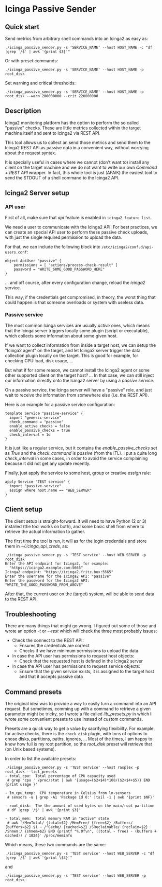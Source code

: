# Icinga Passive Sender

## Quick start
Send metrics from arbitrary shell commands into an Icinga2 as easy as:

    ./icinga_passive_sender.py -s 'SERVICE_NAME' --host HOST_NAME -c "df |grep '/$' | awk '{print $3}'"

Or with preset commands:

    ./icinga_passive_sender.py -s 'SERVICE_NAME' --host HOST_NAME -p root_disk

Set warning and critical thresholds:

    ./icinga_passive_sender.py -s 'SERVICE_NAME' --host HOST_NAME -p root_disk --warn 200000000 --crit 220000000

## Description
Icinga2 monitoring platform has the option to perform the so called "passive"
checks. These are little metrics collected within the target machine itself
and sent to Icinga2 via REST API.

This tool allows us to collect an send those metrics and send them to the 
Icinga2 REST API as passive data in a convenient way, without worrying about the request syntax.

It is specially useful in cases where we cannot (don't want to) install any client on the target machine and we do not want to write our own *Command + REST API* wrapper. In fact, this whole tool is just (AFAIK) the easiest tool to send the STDOUT of a shell command to the Icinga2 API.

## Icinga2 Server setup

### API user
First of all, make sure that *api* feature is enabled in `icinga2 feature list`.

We need a user to communicate with the Icinga2 API. For best practices, we can create an special API user to perform these passive check uploads, with just the single required permission to upload the data.

For that, we can include the following block into `/etc/icinga2/conf.d/api-users.conf`:

    object ApiUser "passive" {
        permissions = [ "actions/process-check-result" ]
        password = "WRITE_SOME_GOOD_PASSWORD_HERE"
    }

... and off course, after every configuration change, reload the *icinga2* service.
     
This way, if the credentials get compromised, in theory, the worst thing that could happen is that someone overloads or system with useless data.

### Passive service
The most common Icinga services are usually *active* ones, which means that the Icinga server triggers locally some plugin (script or executable), which collects some information about some given host.

If we want to collect information from inside a target host, we can setup the "Icinga2 agent" on the target, and let Icinga2 server trigger the data collection plugin locally on the target. This is good for example, for checking CPU load, disk usage, ...

But what if for some reason, we cannot install the Icinga2 agent or some other supported client on the target host? ... In that case, we can still inject our information directly onto the Icinga2 server by using a *passive service*.

On a passive service, the Icinga server will have a "passive" role, and just wait to receive the information from somewhere else (i.e. the REST API).

Here is an example for a passive service configuration:

    template Service "passive-service" {
      import "generic-service"
      check_command = "passive"
      enable_active_checks = false
      enable_passive_checks = true
      check_interval = 1d
    }

It is just like a regular service, but it contains the *enable_passive_checks* set as *True* and the *check_command* is *passive* (from the ITL). I put a quite long *check_interval* in some cases, in order to avoid the service complaining because it did not get any update recently. 

Finally, just apply the service to some host, group or creative *assign* rule:

    apply Service "TEST service" {
      import "passive-service"
      assign where host.name == "WEB_SERVER"
    }


## Client setup
The client setup is straight-forward. It will need to have Python (2 or 3) installed (the tool works on both), and some basic shell from where to retrieve the actual information to gather.

The first time the tool is run, it will as for the login credentials and store them in *~/.icinga_api_creds*, as:

    ./icinga_passive_sender.py -s 'TEST service' --host WEB_SERVER -p root_disk
    Enter the API endpoint for Icinga2, for example:
      "https://icinga2.example.com:5665"
    Icinga2 endpoint: "https://icinga2.fritz.box:5665"
    Enter the username for the Icinga2 API: "passive"
    Enter the password for the Icinga2 API: "WRITE_THE_GOOD_PASSWORD_FROM_ABOVE"

After that, the current user on the (target) system, will be able to send data to the REST API. 

## Troubleshooting
There are many things that might go wrong. I figured out some of those and wrote an option *-t* or *--test* which will check the three most probably issues:

- Check the connect to the REST API:
    - Ensures the credentials are correct
    - Checks if we have minimum permissions to upload the data
- In case the API user has permissions to request host objects:
    - Check that the requested host is defined in the Icinga2 server
- In case the API user has permissions to request service objects:
    - Ensure that the given service exists, it is assigned to the target host and that it accepts passive data

## Command presets
The original idea was to provide a way to easily turn a command into an API request. But sometimes, comming up with a command to retrieve a given parameter might be tricky, so I wrote a file called *lib_presets.py* in which I wrote some convenient presets to use instead of custom commands.

Presets are a quick way to get a value by sacrifying flexibiilty. For example, for active checks, there is the `check_disk` plugin, with tons of options to chose disks, partitions, paths, ignores, ... Most of the times, I am happy to know how full is my root partition, so the *root_disk* preset will retrieve that (on Unix based systems).

In order to list the available presets:

    ./icinga_passive_sender.py -s 'TEST service' --host rasplex -p root_disk --list_presets
    - total_cpu:  Total percentage of CPU capacity used
     # grep 'cpu ' /proc/stat | awk '{usage=($2+$4)*100/($2+$4+$5)} END {print usage }'
    
    - lm_cpu_temp:  CPU temperature in Celsius from lm-sensors
     # sensors -u | grep -A1 'Package id 0:' |tail -1 | awk '{print $NF}'
    
    - root_disk:  The the amount of used bytes on the main/root partition
     # df |grep '/$' | awk '{print $3}'
    
    - total_mem:  Total memory RAM in "active" state
     # awk '/MemTotal/ {total=$2} /MemFree/ {free=$2} /Buffers/ {buffers=$2} $1 ~ /^Cache/ {cached=$2} /SReclaimable/ {reclaim=$2} /Shmem:/ {shmem=$2} END {printf "%.0f\n", ((total - free) - (buffers + cached)) / 1024}' /proc/meminfo

Which means, these two commands are the same:

    ./icinga_passive_sender.py -s 'TEST service' --host WEB_SERVER -c "df |grep '/$' | awk '{print \$3}'"

and

    ./icinga_passive_sender.py -s 'TEST service' --host WEB_SERVER -p root_disk
